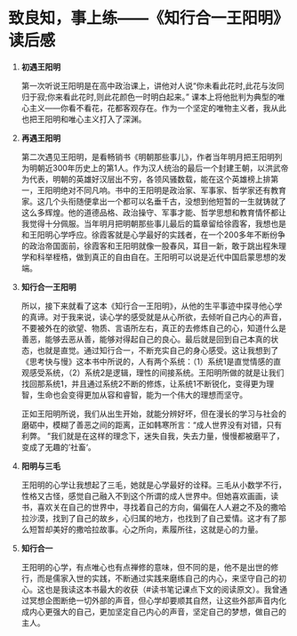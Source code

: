 # 致良知，事上练——《知行合一王阳明》读后感

1. **初遇王阳明**

   第一次听说王阳明是在高中政治课上，讲他对人说“你未看此花时,此花与汝同归于寂;你来看此花时,则此花颜色一时明白起来。” 课本上将他批判为典型的唯心主义——你看不看花，花都客观存在。作为一个坚定的唯物主义者，我从此也把王阳明和唯心主义打入了深渊。

2. **再遇王阳明**

   第二次遇见王阳明，是看畅销书《明朝那些事儿》，作者当年明月把王阳明列为明朝近300年历史上的第1人。作为汉人统治的最后一个封建王朝，以洪武帝为代表，明朝的英雄好汉层出不穷，各领风骚数载，能在这个英雄榜上排第一，王阳明绝对不同凡响。书中的王阳明是政治家、军事家、哲学家还有教育家。这几个头衔随便拿出一个都可以名垂千古，没想到他短暂的一生就铸就了这么多辉煌。他的道德品格、政治操守、军事才能、哲学思想和教育情怀都让我觉得十分佩服。当年明月把明朝那些事儿最后的篇章留给徐霞客，我想也是和王阳明心学呼应。徐霞客就是心学最好的实践者，在一个200多年不断纷争的政治帝国面前，徐霞客和王阳明就像一股春风，耳目一新，敢于跳出程朱理学和科举桎梏，做到真正的自由自在。王阳明可以说是近代中国启蒙思想的发端。

3. **知行合一王阳明**

   所以，接下来就看了这本《知行合一王阳明》，从他的生平事迹中探寻他心学的真谛。对于我来说，读心学的感受就是从心所欲，去倾听自己内心的声音，不要被外在的欲望、物质、言语所左右，真正的去修炼自己的心，知道什么是善恶，能够去恶从善，能够对得起自己的良心。最后就是回到自己本真的状态，也就是直觉。通过知行合一，不断充实自己的身心感受。这让我想到了《思考快与慢》这本书中所说的，人有两个系统：（1）系统1是直觉情感的直观感受系统，（2）系统2是逻辑，理性的间接系统。王阳明所做的就是让我们找回那系统1，并且通过系统2不断的修炼，让系统1不断锐化，变得更为理智，生命也会变得更加从容和睿智，能为一个伟大的理想而坚守。

   正如王阳明所说，我们从出生开始，就能分辨好坏，但在漫长的学习与社会的磨砺中，模糊了善恶之间的距离，正如韩寒所言：“成人世界没有对错，只有利弊。 ”我们就是在这样的理念下，迷失自我，失去力量，慢慢都被磨平了，变成了无趣的’社畜‘。

4. **阳明与三毛**

   王阳明的心学让我想起了三毛，她就是心学最好的诠释。三毛从小数学不行，性格又古怪，感觉自己融入不到这个所谓的成人世界中。但她喜欢画画，读书，喜欢关在自己的世界中，寻找着自己的方向，偏偏在人人避之不及的撒哈拉沙漠，找到了自己的故乡，心归属的地方，也找到了自己爱情。这才有了那么短暂却美好的撒哈拉故事。心之所向，素履所往，这就是心的力量。

5. **知行合一**

   王阳明的心学，有点唯心也有点禅修的意味，但不同的是，他不是出世的修行，而是儒家入世的实践，不断通过实践来磨练自己的内心，来坚守自己的初心。这也是我读这本书最大的收获（\#读书笔记课点下文的阅读原文）。我曾通过冥想企图断绝一切外部的声音，但心学却要顺其自然，让这些外部声音内化成内心更强大的自己，更加坚定自己内心的声音，坚定自己的梦想，做自己的主人。

